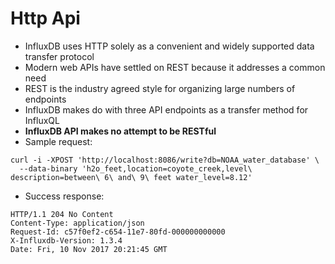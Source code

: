 # Http Api

* InfluxDB uses HTTP solely as a convenient and widely supported data transfer protocol
* Modern web APIs have settled on REST because it addresses a common need
* REST is the industry agreed style for organizing large numbers of endpoints
* InfluxDB makes do with three API endpoints as a transfer method for InfluxQL
* **InfluxDB API makes no attempt to be RESTful**
* Sample request:
```
curl -i -XPOST 'http://localhost:8086/write?db=NOAA_water_database' \
  --data-binary 'h2o_feet,location=coyote_creek,level\ description=between\ 6\ and\ 9\ feet water_level=8.12'
```
* Success response:
```
HTTP/1.1 204 No Content
Content-Type: application/json
Request-Id: c57f0ef2-c654-11e7-80fd-000000000000
X-Influxdb-Version: 1.3.4
Date: Fri, 10 Nov 2017 20:21:45 GMT
```